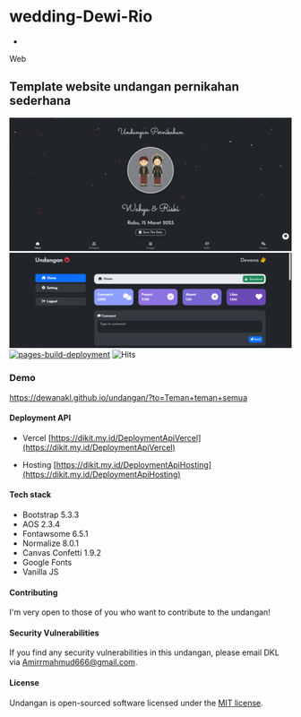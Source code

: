 # wedding-Dewi-Rio
-
Web

## Template website undangan pernikahan sederhana

![Thumbnail](/assets/images/banner.png)
![Thumbnail2](/assets/images/banner2.png)
[![pages-build-deployment](https://github.com/dewanakl/undangan/actions/workflows/pages/pages-build-deployment/badge.svg?branch=3.x)](https://github.com/dewanakl/undangan/actions/workflows/pages/pages-build-deployment)
![Hits](https://dikit.my.id/0b3y8q)

### Demo

<https://dewanakl.github.io/undangan/?to=Teman+teman+semua>

#### Deployment API

- Vercel
[https://dikit.my.id/DeploymentApiVercel](https://dikit.my.id/DeploymentApiVercel)

- Hosting
[https://dikit.my.id/DeploymentApiHosting](https://dikit.my.id/DeploymentApiHosting)

#### Tech stack

- Bootstrap 5.3.3
- AOS 2.3.4
- Fontawsome 6.5.1
- Normalize 8.0.1
- Canvas Confetti 1.9.2
- Google Fonts
- Vanilla JS

#### Contributing

I'm very open to those of you who want to contribute to the undangan!

#### Security Vulnerabilities

If you find any security vulnerabilities in this undangan, please email DKL via [Amirrmahmud666@gmail.com](mailto:Amirrmahmud666@gmail.com).

#### License

Undangan is open-sourced software licensed under the [MIT license](https://opensource.org/licenses/MIT).

